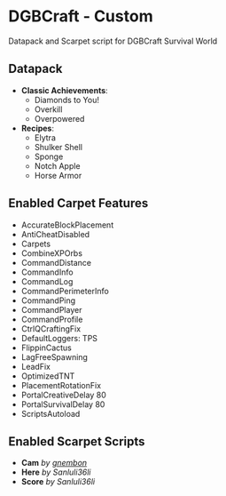 # DGBCraft - Custom
 Datapack and Scarpet script for DGBCraft Survival World
## Datapack
- **Classic Achievements**:
    - Diamonds to You!
    - Overkill
    - Overpowered
- **Recipes**:
    - Elytra
    - Shulker Shell
    - Sponge
    - Notch Apple
    - Horse Armor
## Enabled Carpet Features
- AccurateBlockPlacement
- AntiCheatDisabled
- Carpets
- CombineXPOrbs
- CommandDistance
- CommandInfo
- CommandLog
- CommandPerimeterInfo
- CommandPing
- CommandPlayer
- CommandProfile
- CtrlQCraftingFix
- DefaultLoggers: TPS
- FlippinCactus
- LagFreeSpawning
- LeadFix
- OptimizedTNT
- PlacementRotationFix
- PortalCreativeDelay  80
- PortalSurvivalDelay  80
- ScriptsAutoload
## Enabled Scarpet Scripts
- **Cam** *by [gnembon](https://github.com/gnembon/scarpet/blob/master/programs/survival/cam.sc)* 
- **Here** *by Sanluli36li*
- **Score** *by Sanluli36li*


